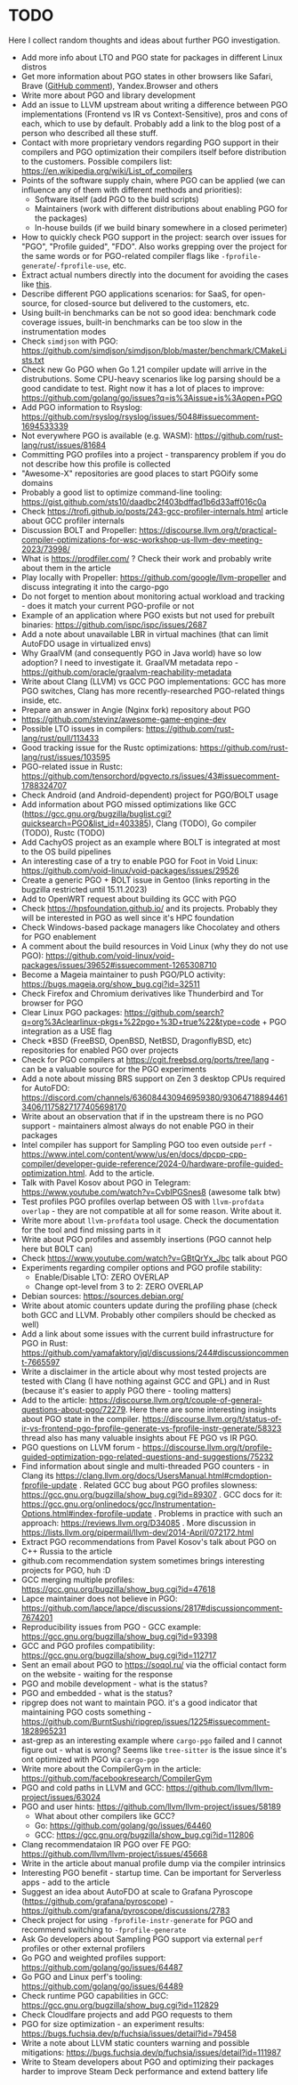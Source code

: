 # TODO

Here I collect random thoughts and ideas about further PGO investigation.

* Add more info about LTO and PGO state for packages in different Linux distros
* Get more information about PGO states in other browsers like Safari, Brave ([GitHub comment](https://github.com/brave/brave-browser/issues/20560#issuecomment-1658782341)), Yandex.Browser and others
* Write more about PGO and library development
* Add an issue to LLVM upstream about writing a difference between PGO implementations (Frontend vs IR vs Context-Sensitive), pros and cons of each, which to use by default. Probably add a link to the blog post of a person who described all these stuff.
* Contact with more proprietary vendors regarding PGO support in their compilers and PGO optimization their compilers itself before distribution to the customers. Possible compilers list: https://en.wikipedia.org/wiki/List_of_compilers
* Points of the software supply chain, where PGO can be applied (we can influence any of them with different methods and priorities):
  - Software itself (add PGO to the build scripts)
  - Maintainers (work with different distributions about enabling PGO for the packages)
  - In-house builds (if we build binary somewhere in a closed perimeter)
* How to quickly check PGO support in the project: search over issues for "PGO", "Profile guided", "FDO". Also works grepping over the project for the same words or for PGO-related compiler flags like `-fprofile-generate`/`-fprofile-use`, etc.
* Extract actual numbers directly into the document for avoiding the cases like [this](https://github.com/facebook/mariana-trench/issues/137#issuecomment-1658195725).
* Describe different PGO applications scenarios: for SaaS, for open-source, for closed-source but delivered to the customers, etc.
* Using built-in benchmarks can be not so good idea: benchmark code coverage issues, built-in benchmarks can be too slow in the instrumentation modes
* Check `simdjson` with PGO: https://github.com/simdjson/simdjson/blob/master/benchmark/CMakeLists.txt
* Check new Go PGO when Go 1.21 compiler update will arrive in the distrubutions. Some CPU-heavy scenarios like log parsing should be a good candidate to test. Right now it has a lot of places to improve: https://github.com/golang/go/issues?q=is%3Aissue+is%3Aopen+PGO
* Add PGO information to Rsyslog: https://github.com/rsyslog/rsyslog/issues/5048#issuecomment-1694533339
* Not everywhere PGO is available (e.g. WASM): https://github.com/rust-lang/rust/issues/81684
* Committing PGO profiles into a project - transparency problem if you do not describe how this profile is collected
* "Awesome-X" repositories are good places to start PGOify some domains
* Probably a good list to optimize command-line tooling: https://gist.github.com/sts10/daadbc2f403bdffad1b6d33aff016c0a
* Check https://trofi.github.io/posts/243-gcc-profiler-internals.html article about GCC profiler internals
* Discussion BOLT and Propeller: https://discourse.llvm.org/t/practical-compiler-optimizations-for-wsc-workshop-us-llvm-dev-meeting-2023/73998/
* What is https://prodfiler.com/ ? Check their work and probably write about them in the article
* Play locally with Propeller: https://github.com/google/llvm-propeller and discuss integrating it into the cargo-pgo
* Do not forget to mention about monitoring actual workload and tracking - does it match your current PGO-profile or not
* Example of an application where PGO exists but not used for prebuilt binaries: https://github.com/ispc/ispc/issues/2687
* Add a note about unavailable LBR in virtual machines (that can limit AutoFDO usage in virtualized envs)
* Why GraalVM (and consequently PGO in Java world) have so low adoption? I need to investigate it. GraalVM metadata repo - https://github.com/oracle/graalvm-reachability-metadata
* Write about Clang (LLVM) vs GCC PGO implementations: GCC has more PGO switches, Clang has more recently-researched PGO-related things inside, etc.
* Prepare an answer in Angie (Nginx fork) repository about PGO
* https://github.com/stevinz/awesome-game-engine-dev
* Possible LTO issues in compilers: https://github.com/rust-lang/rust/pull/113433
* Good tracking issue for the Rustc optimizations: https://github.com/rust-lang/rust/issues/103595
* PGO-related issue in Rustc: https://github.com/tensorchord/pgvecto.rs/issues/43#issuecomment-1788324707
* Check Android (and Android-dependent) project for PGO/BOLT usage
* Add information about PGO missed optimizations like GCC (https://gcc.gnu.org/bugzilla/buglist.cgi?quicksearch=PGO&list_id=403385), Clang (TODO), Go compiler (TODO), Rustc (TODO)
* Add CachyOS project as an example where BOLT is integrated at most to the OS build pipelines
* An interesting case of a try to enable PGO for Foot in Void Linux: https://github.com/void-linux/void-packages/issues/29526
* Create a generic PGO + BOLT issue in Gentoo (links reporting in the bugzilla restricted until 15.11.2023)
* Add to OpenWRT request about building its GCC with PGO
* Check https://hpsfoundation.github.io/ and its projects. Probably they will be interested in PGO as well since it's HPC foundation
* Check Windows-based package managers like Chocolatey and others for PGO enablement
* A comment about the build resources in Void Linux (why they do not use PGO): https://github.com/void-linux/void-packages/issues/39652#issuecomment-1265308710
* Become a Mageia maintainer to push PGO/PLO activity: https://bugs.mageia.org/show_bug.cgi?id=32511
* Check Firefox and Chromium derivatives like Thunderbird and Tor browser for PGO
* Clear Linux PGO packages: https://github.com/search?q=org%3Aclearlinux-pkgs+%22pgo+%3D+true%22&type=code + PGO integration as a USE flag
* Check *BSD (FreeBSD, OpenBSD, NetBSD, DragonflyBSD, etc) repositories for enabled PGO over projects
* Check for PGO compilers at https://cgit.freebsd.org/ports/tree/lang - can be a valuable source for the PGO experiments
* Add a note about missing BRS support on Zen 3 desktop CPUs required for AutoFDO: https://discord.com/channels/636084430946959380/930647188944613406/1175827177405698170
* Write about an observation that if in the upstream there is no PGO support - maintainers almost always do not enable PGO in their packages
* Intel compiler has support for Sampling PGO too even outside `perf` - https://www.intel.com/content/www/us/en/docs/dpcpp-cpp-compiler/developer-guide-reference/2024-0/hardware-profile-guided-optimization.html. Add to the article.
* Talk with Pavel Kosov about PGO in Telegram: https://www.youtube.com/watch?v=CvbIPGSnes8 (awesome talk btw)
* Test profiles PGO profiles overlap between OS with `llvm-profdata overlap` - they are not compatible at all for some reason. Write about it.
* Write more about `llvm-profdata` tool usage. Check the documentation for the tool and find missing parts in it
* Write about PGO profiles and assembly insertions (PGO cannot help here but BOLT can)
* Check https://www.youtube.com/watch?v=GBtQrYx_Jbc talk about PGO
* Experiments regarding compiler options and PGO profile stability:
  - Enable/Disable LTO: ZERO OVERLAP
  - Change opt-level from 3 to 2: ZERO OVERLAP
* Debian sources: https://sources.debian.org/
* Write about atomic counters update during the profiling phase (check both GCC and LLVM. Probably other compilers should be checked as well)
* Add a link about some issues with the current build infrastructure for PGO in Rust: https://github.com/yamafaktory/jql/discussions/244#discussioncomment-7665597
* Write a disclaimer in the article about why most tested projects are tested with Clang (I have nothing against GCC and GPL) and in Rust (because it's easier to apply PGO there - tooling matters)
* Add to the article: https://discourse.llvm.org/t/couple-of-general-questions-about-pgo/72279. Here there are some interesting insights about PGO state in the compiler. https://discourse.llvm.org/t/status-of-ir-vs-frontend-pgo-fprofile-generate-vs-fprofile-instr-generate/58323 thread also has many valuable insights about FE PGO vs IR PGO.
* PGO questions on LLVM forum - https://discourse.llvm.org/t/profile-guided-optimization-pgo-related-questions-and-suggestions/75232
* Find information about single and multi-threaded PGO counters - in Clang its https://clang.llvm.org/docs/UsersManual.html#cmdoption-fprofile-update . Related GCC bug about PGO profiles slowness: https://gcc.gnu.org/bugzilla/show_bug.cgi?id=89307 . GCC docs for it: https://gcc.gnu.org/onlinedocs/gcc/Instrumentation-Options.html#index-fprofile-update . Problems in practice with such an approach: https://reviews.llvm.org/D34085 . More discussion in https://lists.llvm.org/pipermail/llvm-dev/2014-April/072172.html
* Extract PGO recommendations from Pavel Kosov's talk about PGO on C++ Russia to the article
* github.com recommendation system sometimes brings interesting projects for PGO, huh :D
* GCC merging multiple profiles: https://gcc.gnu.org/bugzilla/show_bug.cgi?id=47618
* Lapce maintainer does not believe in PGO: https://github.com/lapce/lapce/discussions/2817#discussioncomment-7674201
* Reproducibility issues from PGO - GCC example: https://gcc.gnu.org/bugzilla/show_bug.cgi?id=93398
* GCC and PGO profiles compatibility: https://gcc.gnu.org/bugzilla/show_bug.cgi?id=112717
* Sent an email about PGO to https://soqol.ru/ via the official contact form on the website - waiting for the response
* PGO and mobile development - what is the status?
* PGO and embedded - what is the status?
* ripgrep does not want to maintain PGO. it's a good indicator that maintaining PGO costs something - https://github.com/BurntSushi/ripgrep/issues/1225#issuecomment-1828965231
* ast-grep as an interesting example where `cargo-pgo` failed and I cannot figure out - what is wrong? Seems like `tree-sitter` is the issue since it's ont optimized with PGO via `cargo-pgo`
* Write more about the CompilerGym in the article: https://github.com/facebookresearch/CompilerGym
* PGO and cold paths in LLVM and GCC: https://github.com/llvm/llvm-project/issues/63024
* PGO and user hints: https://github.com/llvm/llvm-project/issues/58189
  - What about other compilers like GCC?
  - Go: https://github.com/golang/go/issues/64460
  - GCC: https://gcc.gnu.org/bugzilla/show_bug.cgi?id=112806
* Clang recommendataion IR PGO over FE PGO: https://github.com/llvm/llvm-project/issues/45668
* Write in the article about manual profile dump via the compiler intrinsics
* Interesting PGO benefit - startup time. Can be important for Serverless apps - add to the article
* Suggest an idea about AutoFDO at scale to Grafana Pyroscope (https://github.com/grafana/pyroscope) - https://github.com/grafana/pyroscope/discussions/2783
* Check project for using `-fprofile-instr-generate` for PGO and recommend switching to `-fprofile-generate`
* Ask Go developers about Sampling PGO support via external `perf` profiles or other external profilers
* Go PGO and weighted profiles support: https://github.com/golang/go/issues/64487
* Go PGO and Linux perf's tooling: https://github.com/golang/go/issues/64489
* Check runtime PGO capabilities in GCC: https://gcc.gnu.org/bugzilla/show_bug.cgi?id=112829
* Check Cloudlfare projects and add PGO requests to them
* PGO for size optimization - an experiment results: https://bugs.fuchsia.dev/p/fuchsia/issues/detail?id=79458
* Write a note about LLVM static counters warning and possible mitigations: https://bugs.fuchsia.dev/p/fuchsia/issues/detail?id=111987
* Write to Steam developers about PGO and optimizing their packages harder to improve Steam Deck performance and extend battery life
